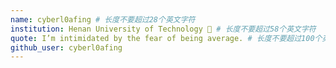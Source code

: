 ```yaml
---
name: cyberl0afing # 长度不要超过28个英文字符
institution: Henan University of Technology 🚩 # 长度不要超过58个英文字符
quote: I’m intimidated by the fear of being average. # 长度不要超过100个英文字符，避免使用引号(")以保证格式保持不变。
github_user: cyberl0afing
---
```

